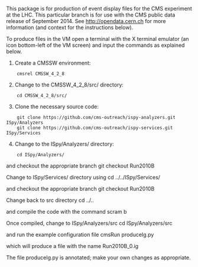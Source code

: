 This package is for production of event display files for the CMS experiment
at the LHC. This particular branch is for use with the CMS public data release
of September 2014. See http://opendata.cern.ch for more information (and context for 
the instructions below).

To produce files in the VM open a terminal with the X terminal emulator (an icon bottom-left of the VM screen)
and input the commands as explained below.

1) Create a CMSSW environment: 

```
    cmsrel CMSSW_4_2_8
```

2) Change to the CMSSW_4_2_8/src/ directory:

```
    cd CMSSW_4_2_8/src/
```

3) Clone the necessary source code:

```
    git clone https://github.com/cms-outreach/ispy-analyzers.git ISpy/Analyzers 
    git clone https://github.com/cms-outreach/ispy-services.git ISpy/Services
```

4) Change to the ISpy/Analyzers/ directory:

```
    cd ISpy/Analyzers/ 
```

and checkout the appropriate branch
    git checkout Run2010B 

Change to ISpy/Services/ directory using
    cd ../../ISpy/Services/ 

and checkout the appropriate branch
    git checkout Run2010B 

Change back to src directory
    cd ../.. 

and compile the code with the command
    scram b
    
Once compiled, change to ISpy/Analyzers/src
    cd ISpy/Analyzers/src
    
and run the example configuration file
    cmsRun produceIg.py
    
which will produce a file with the name Run2010B_0.ig

The file produceIg.py is annotated; make your own changes as appropriate.

